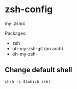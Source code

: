 # zsh-config
my .zshrc


Packages:
- zsh
- oh-my-zsh-git (on arch)
- oh-my-zsh-

## Change default shell
`chsh -s $(which zsh)`
